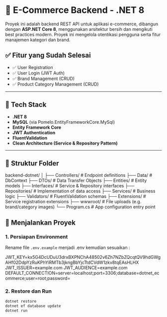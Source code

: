 # 🛒 E-Commerce Backend - .NET 8

Proyek ini adalah backend REST API untuk aplikasi e-commerce, dibangun dengan **ASP.NET Core 8**, menggunakan arsitektur bersih dan mengikuti best practices modern. Proyek ini mengelola otentikasi pengguna serta fitur manajemen kategori dan brand.

## ✅ Fitur yang Sudah Selesai

- ✅ User Registration
- ✅ User Login (JWT Auth)
- ✅ Brand Management (CRUD)
- ✅ Product Category Management (CRUD)

---

## 🧱 Tech Stack

- **.NET 8**
- **MySQL** (via Pomelo.EntityFrameworkCore.MySql)
- **Entity Framework Core**
- **JWT Authentication**
- **FluentValidation**
- **Clean Architecture (Service & Repository Pattern)**

---

## 📁 Struktur Folder

backend-dotnet/
│
├── Controllers/ # Endpoint definitions
├── Data/ # DbContext
├── DTOs/ # Data Transfer Objects
├── Entities/ # Entity models
├── Interfaces/ # Service & Repository interfaces
├── Repositories/ # Implementation of data access
├── Services/ # Business logic
├── Validators/ # FluentValidation schemas
├── Extensions/ # Service registration extensions
├── wwwroot/ # File uploads (e.g. brand/category images)
└── Program.cs # App configuration entry point

## 🚀 Menjalankan Proyek

### 1. Persiapan Environment

Rename file `.env.example` menjadi .env kemudian sesuaikan :

JWT_KEY=kx5G4DcUDuU3drxBXPNChA48502v6Zh7NZbZQcqtQV9hdGWgAHf02DdpYzRuKPhYiRMTb3jkngBbYjcTtdCVdW1zkv8tqEAsHLHX
JWT_ISSUER=example.com
JWT_AUDIENCE=example.com
DEFAULT_CONNECTION=server=localhost;port=3306;database=dotnet_ecommerce;user=root;password=

### 2. Restore dan Run

```bash
dotnet restore
dotnet ef database update
dotnet run

```
